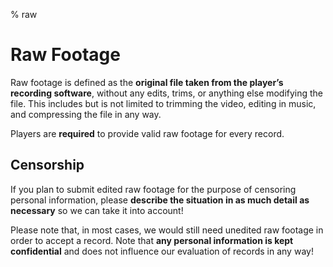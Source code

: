 % raw

<div class='panel fade js-scroll-anim' data-anim='fade'>

# Raw Footage

Raw footage is defined as the **original file taken from the player’s recording software**, without any edits, trims, or anything else modifying the file. This includes but is not limited to trimming the video, editing in music, and compressing the file in any way.

Players are **required** to provide valid raw footage for every record.

## Censorship

If you plan to submit edited raw footage for the purpose of censoring personal information, please **describe the situation in as much detail as necessary** so we can take it into account!

Please note that, in most cases, we would still need unedited raw footage in order to accept a record. Note that **any personal information is kept confidential** and does not influence our evaluation of records in any way!

</div>
